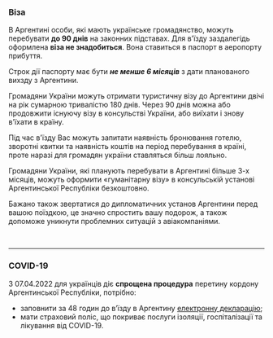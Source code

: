 ### Віза
В Аргентині особи, які мають українське громадянство, можуть перебувати **до 90 днів** на законних підставах. Для в'їзду заздалегідь оформлена **віза не знадобиться**. Вона ставиться в паспорт в аеропорту прибуття.


Строк дії паспорту має бути ***не менше 6 місяців*** з дати планованого вихзду з Аргентини.

<section>

Громадяни України можуть отримати туристичну візу до Аргентини двічі на рік сумарною тривалістю 180 днів. Через 90 днів можна або продовжити існуючу візу в консульстві України, або виїхати і знову в'їхати в країну.
</section>

Під час в'їзду Вас можуть запитати наявність бронювання готелю, зворотні квитки та наявність коштів на період перебування в країні, проте наразі для громадян україни ставляться більш лояльно.


<section type="tip">
Громадяни України, які планують перебувати в Аргентині більше 3-х місяців, можуть оформити «гуманітарну візу» в консульській установі Аргентинської Республіки безкоштовно. 

Бажано також звертатися до дипломатичних установ Аргентини перед вашою поїздкою, це значно спростить вашу подорож, а також допоможе уникнути проблемних ситуацій з авіакомпаніями.
</section>





</br>

***

### COVID-19
З  07.04.2022 для українців діє **спрощена процедура** перетину кордону Аргентинської Республіки, потрібно:
* заповнити за 48 годин до в’їзду в Аргентину [електронну декларацію](https://ddjj.migraciones.gob.ar/app/home.php);
* мати страховий поліс, що покриває послуги ізоляції, госпіталізації та лікування від COVID-19.